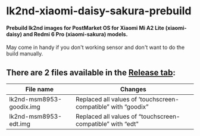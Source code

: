 # lk2nd-xiaomi-daisy-sakura-prebuild
#### Prebuild lk2nd images for PostMarket OS for Xiaomi Mi A2 Lite (xiaomi-daisy) and Redmi 6 Pro (xiaomi-sakura) models.
May come in handy if you don't working sensor and don't want to do the build manually.

## There are 2 files available in the [Release tab](https://github.com/progzone122/lk2nd-xiaomi-daisy-sakura-prebuild/releases):
| File name                 | Changes                                                       |
|---------------------------|---------------------------------------------------------------|
| lk2nd-msm8953-goodix.img  | Replaced all values of ’touchscreen-compatible” with “goodix” |
| lk2nd-msm8953-edt.img     | Replaced all values of “touchscreen-compatible” with “edt"    |
